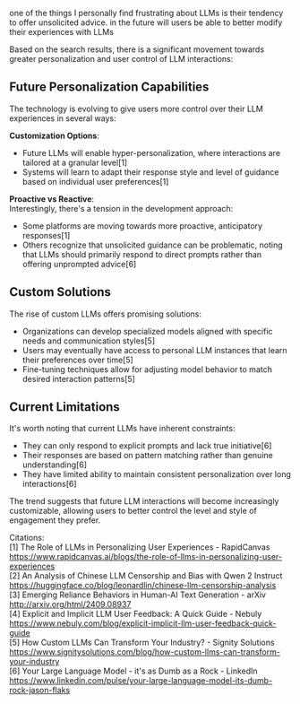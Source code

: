 one of the things I personally find frustrating about LLMs is their tendency to offer unsolicited advice. in the future will users be able to better modify their experiences with LLMs

Based on the search results, there is a significant movement towards greater personalization and user control of LLM interactions:

## Future Personalization Capabilities

The technology is evolving to give users more control over their LLM experiences in several ways:

**Customization Options**:

- Future LLMs will enable hyper-personalization, where interactions are tailored at a granular level\[1]
- Systems will learn to adapt their response style and level of guidance based on individual user preferences\[1]

**Proactive vs Reactive**:\
Interestingly, there's a tension in the development approach:

- Some platforms are moving towards more proactive, anticipatory responses\[1]
- Others recognize that unsolicited guidance can be problematic, noting that LLMs should primarily respond to direct prompts rather than offering unprompted advice\[6]

## Custom Solutions

The rise of custom LLMs offers promising solutions:

- Organizations can develop specialized models aligned with specific needs and communication styles\[5]
- Users may eventually have access to personal LLM instances that learn their preferences over time\[5]
- Fine-tuning techniques allow for adjusting model behavior to match desired interaction patterns\[5]

## Current Limitations

It's worth noting that current LLMs have inherent constraints:

- They can only respond to explicit prompts and lack true initiative\[6]
- Their responses are based on pattern matching rather than genuine understanding\[6]
- They have limited ability to maintain consistent personalization over long interactions\[6]

The trend suggests that future LLM interactions will become increasingly customizable, allowing users to better control the level and style of engagement they prefer.

Citations:\
\[1] The Role of LLMs in Personalizing User Experiences - RapidCanvas <https://www.rapidcanvas.ai/blogs/the-role-of-llms-in-personalizing-user-experiences>\
\[2] An Analysis of Chinese LLM Censorship and Bias with Qwen 2 Instruct <https://huggingface.co/blog/leonardlin/chinese-llm-censorship-analysis>\
\[3] Emerging Reliance Behaviors in Human-AI Text Generation - arXiv <http://arxiv.org/html/2409.08937>\
\[4] Explicit and Implicit LLM User Feedback: A Quick Guide - Nebuly <https://www.nebuly.com/blog/explicit-implicit-llm-user-feedback-quick-guide>\
\[5] How Custom LLMs Can Transform Your Industry? - Signity Solutions <https://www.signitysolutions.com/blog/how-custom-llms-can-transform-your-industry>\
\[6] Your Large Language Model - it's as Dumb as a Rock - LinkedIn <https://www.linkedin.com/pulse/your-large-language-model-its-dumb-rock-jason-flaks>






